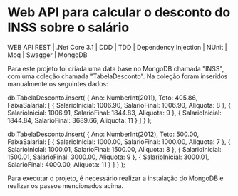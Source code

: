 # Web API para calcular o desconto do INSS sobre o salário
WEB API REST | .Net Core 3.1 | DDD | TDD | Dependency Injection | NUnit | Moq | Swagger | MongoDB

Para este projeto foi criada uma data base no MongoDB chamada "INSS", com uma coleção chamada "TabelaDesconto". Na coleção foram inseridos manualmente os seguintes dados:

db.TabelaDesconto.insert( {
Ano: NumberInt(2011), 
Teto: 405.86,
FaixaSalarial: [
 { SalarioInicial: 1006.90, SalarioFinal: 1006.90, Aliquota: 8 }, 
 { SalarioInicial: 1006.91, SalarioFinal: 1844.83, Aliquota: 9 }, 
 { SalarioInicial: 1844.84, SalarioFinal: 3689.66, Aliquota: 11 }
 ] } );

db.TabelaDesconto.insert( {
Ano: NumberInt(2012), 
Teto: 500.00,
FaixaSalarial: [
 { SalarioInicial: 1000.00, SalarioFinal: 1000.00, Aliquota: 7 }, 
 { SalarioInicial: 1000.01, SalarioFinal: 1500.00, Aliquota: 8 }, 
 { SalarioInicial: 1500.01, SalarioFinal: 3000.00, Aliquota: 9 },
 { SalarioInicial: 3000.01, SalarioFinal: 4000.00, Aliquota: 11 }
 ] } );

Para executar o projeto, é necessário realizar a instalação do MongoDB e realizar os passos mencionados acima.
